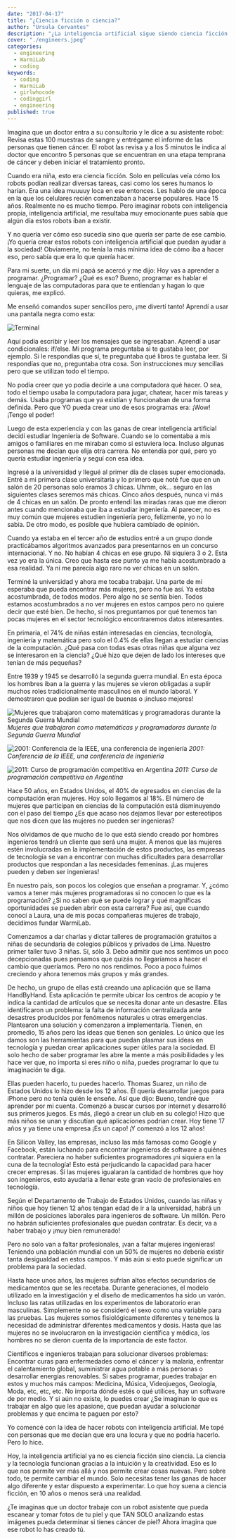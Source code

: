 ```yaml
---
date: "2017-04-17"
title: "¿Ciencia ficción o ciencia?"
author: "Ursula Cervantes"
description: "¿La inteligencia artificial sigue siendo ciencia ficción o nos está ayudando a cambiar el mundo? ¿Si aprendes a programar, tu podrás ser parte de este cambio?"
cover: "./engineers.jpeg"
categories:
  - engineering
  - WarmiLab
  - coding
keywords:
  - coding
  - WarmiLab
  - girlwhocode
  - codinggirl
  - engineering
published: true
---
```


Imagina que un doctor entra a su consultorio y le dice a su asistente robot: Revisa estas 100 muestras de sangre y entrégame el informe de las personas que tienen cáncer. El robot las revisa y a los 5 minutos le indica al doctor que encontro 5 personas que se encuentran en una etapa temprana de cáncer y deben iniciar el tratamiento pronto.

Cuando era niña, esto era ciencia ficción. Solo en películas veía cómo los robots podían realizar diversas tareas, casi como los seres humanos lo harían. Era una idea muuuuy loca en ese entonces. Les hablo de una época en la que los celulares recién comenzaban a hacerse populares. Hace 15 años. Realmente no es mucho tiempo. Pero imaginar robots con inteligencia propia, inteligencia artificial, me resultaba muy emocionante pues sabía que algún día estos robots iban a existir.

Y no quería ver cómo eso sucedía sino que quería ser parte de ese cambio. ¡Yo quería crear estos robots con inteligencia artificial que puedan ayudar a la sociedad! Obviamente, no tenía la más mínima idea de cómo iba a hacer eso, pero sabía que era lo que quería hacer.

Para mi suerte, un día mi papá se acercó y me dijo: Hoy vas a aprender a programar. ¿Programar? ¿Qué es eso? Bueno, programar es hablar el lenguaje de las computadoras para que te entiendan y hagan lo que quieras, me explicó.

Me enseñó comandos super sencillos pero, ¡me divertí tanto! Aprendí a usar una pantalla negra como esta:

![Terminal](./terminal.jpeg "Terminal")

Aquí podía escribir y leer los mensajes que se ingresaban. Aprendí a usar condicionales: if/else. Mi programa preguntaba si te gustaba leer, por ejemplo. Si le respondías que sí, te preguntaba qué libros te gustaba leer. Si respondías que no, preguntaba otra cosa. Son instrucciones muy sencillas pero que se utilizan todo el tiempo.

No podía creer que yo podía decirle a una computadora qué hacer. O sea, todo el tiempo usaba la computadora para jugar, chatear, hacer mis tareas y demás. Usaba programas que ya existían y funcionaban de una forma definida. Pero que YO pueda crear uno de esos programas era: ¡Wow! ¡Tengo el poder!

Luego de esta experiencia y con las ganas de crear inteligencia artificial decidí estudiar Ingeniería de Software. Cuando se lo comentaba a mis amigos o familiares en me miraban como si estuviera loca. Incluso algunas personas me decían que elija otra carrera. No entendía por qué, pero yo quería estudiar ingeniería y seguí con esa idea.

Ingresé a la universidad y llegué al primer día de clases super emocionada. Entré a mi primera clase universitaria y lo primero que noté fue que en un salón de 20 personas solo eramos 3 chicas. Uhmm, ok… seguro en las siguientes clases seremos más chicas. Cinco años después, nunca vi más de 4 chicas en un salón. De pronto entendí las miradas raras que me dieron antes cuando mencionaba que iba a estudiar ingeniería. Al parecer, no es muy común que mujeres estudien ingeniería pero, felizmente, yo no lo sabía. De otro modo, es posible que hubiera cambiado de opinión.

Cuando ya estaba en el tercer año de estudios entré a un grupo donde practicábamos algoritmos avanzados para presentarnos en un concurso internacional. Y no. No habían 4 chicas en ese grupo. Ni siquiera 3 o 2. Esta vez yo era la única. Creo que hasta ese punto ya me había acostumbrado a esa realidad. Ya ni me parecía algo raro no ver chicas en un salón.

Terminé la universidad y ahora me tocaba trabajar. Una parte de mí esperaba que pueda encontrar más mujeres, pero no fue así. Ya estaba acostumbrada, de todos modos. Pero algo no se sentía bien. Todos estamos acostumbrados a no ver mujeres en estos campos pero no quiere decir que esté bien. De hecho, si nos preguntamos por qué tenemos tan pocas mujeres en el sector tecnológico encontraremos datos interesantes.

En primaria, el 74% de niñas están interesadas en ciencias, tecnología, ingeniería y matemática pero solo el 0.4% de ellas llegan a estudiar ciencias de la computación. ¿Qué pasa con todas esas otras niñas que alguna vez se interesaron en la ciencia? ¿Qué hizo que dejen de lado los intereses que tenían de más pequeñas?

Entre 1939 y 1945 se desarrolló la segunda guerra mundial. En esta época los hombres iban a la guerra y las mujeres se vieron obligadas a suplir muchos roles tradicionalmente masculinos en el mundo laboral. Y demostraron que podían ser igual de buenas o ¡incluso mejores!

![Mujeres que trabajaron como matemáticas y programadoras durante la Segunda Guerra Mundial](./engineers.jpeg "Mujeres que trabajaron como matemáticas y programadoras durante la Segunda Guerra Mundial")
*Mujeres que trabajaron como matemáticas y programadoras durante la Segunda Guerra Mundial*

![2001: Conferencia de la IEEE, una conferencia de ingeniería](./oldpeople.jpeg "2001: Conferencia de la IEEE, una conferencia de ingeniería")
*2001: Conferencia de la IEEE, una conferencia de ingeniería*

![2011: Curso de programación competitiva en Argentina](./argentinacamp.jpeg "2011: Curso de programación competitiva en Argentina")
*2011: Curso de programación competitiva en Argentina*

Hace 50 años, en Estados Unidos, el 40% de egresados en ciencias de la computación eran mujeres. Hoy solo llegamos al 18%. El número de mujeres que participan en ciencias de la computación está disminuyendo con el paso del tiempo ¿Es que acaso nos dejamos llevar por estereotipos que nos dicen que las mujeres no pueden ser ingenieras?

Nos olvidamos de que mucho de lo que está siendo creado por hombres ingenieros tendrá un cliente que será una mujer. A menos que las mujeres estén involucradas en la implementación de estos productos, las empresas de tecnología se van a encontrar con muchas dificultades para desarrollar productos que respondan a las necesidades femeninas. ¡Las mujeres pueden y deben ser ingenieras!

En nuestro país, son pocos los colegios que enseñan a programar. Y, ¿cómo vamos a tener más mujeres programadoras si no conocen lo que es la programación? ¿Si no saben qué se puede lograr y qué magníficas oportunidades se pueden abrir con esta carrera? Fue así, que cuando conocí a Laura, una de mis pocas compañeras mujeres de trabajo, decidimos fundar WarmiLab.

Comenzamos a dar charlas y dictar talleres de programación gratuitos a niñas de secundaria de colegios públicos y privados de Lima. Nuestro primer taller tuvo 3 niñas. Sí, sólo 3. Debo admitir que nos sentimos un poco decepcionadas pues pensamos que quizás no llegaríamos a hacer el cambio que queríamos. Pero no nos rendimos. Poco a poco fuimos creciendo y ahora tenemos más grupos y más grandes.

De hecho, un grupo de ellas está creando una aplicación que se llama HandByHand. Esta aplicación te permite ubicar los centros de acopio y te indica la cantidad de artículos que se necesita donar ante un desastre. Ellas identificaron un problema: la falta de información centralizada ante desastres producidos por fenómenos naturales u otras emergencias. Plantearon una solución y comenzaron a implementarla. Tienen, en promedio, 15 años pero las ideas que tienen son geniales. Lo único que les damos son las herramientas para que puedan plasmar sus ideas en tecnología y puedan crear aplicaciones super útiles para la sociedad. El solo hecho de saber programar les abre la mente a más posibilidades y les hace ver que, no importa si eres niño o niña, puedes programar lo que tu imaginación te diga.

Ellas pueden hacerlo, tu puedes hacerlo. Thomas Suarez, un niño de Estados Unidos lo hizo desde los 12 años. Él quería desarrollar juegos para iPhone pero no tenía quién le enseñe. Así que dijo: Bueno, tendré que aprender por mi cuenta. Comenzó a buscar cursos por internet y desarrolló sus primeros juegos. Es más, ¡llegó a crear un club en su colegio! Hizo que más niños se unan y discutían qué aplicaciones podrían crear. Hoy tiene 17 años y ya tiene una empresa ¡Es un capo! ¡Y comenzó a los 12 años!

En Silicon Valley, las empresas, incluso las más famosas como Google y Facebook, están luchando para encontrar ingenieros de software a quiénes contratar. Pareciera no haber suficientes programadores ¡ni siquiera en la cuna de la tecnología! Esto está perjudicando la capacidad para hacer crecer empresas. Si las mujeres igualaran la cantidad de hombres que hoy son ingenieros, esto ayudaría a llenar este gran vacío de profesionales en tecnología.

Según el Departamento de Trabajo de Estados Unidos, cuando las niñas y niños que hoy tienen 12 años tengan edad de ir a la universidad, habrá un millón de posiciones laborales para ingenieros de software. Un millón. Pero no habrán suficientes profesionales que puedan contratar. Es decir, va a haber trabajo y ¡muy bien remunerado!

Pero no solo van a faltar profesionales, ¡van a faltar mujeres ingenieras! Teniendo una población mundial con un 50% de mujeres no debería existir tanta desigualdad en estos campos. Y más aún si esto puede significar un problema para la sociedad.

Hasta hace unos años, las mujeres sufrían altos efectos secundarios de medicamentos que se les recetaba. Durante generaciones, el modelo utilizado en la investigación y el diseño de medicamentos ha sido un varón. Incluso las ratas utilizadas en los experimentos de laboratorio eran masculinas. Simplemente no se consideró el sexo como una variable para las pruebas. Las mujeres somos fisiológicamente diferentes y tenemos la necesidad de administrar diferentes medicamentos y dosis. Hasta que las mujeres no se involucraron en la investigación científica y médica, los hombres no se dieron cuenta de la importancia de este factor.

Científicos e ingenieros trabajan para solucionar diversos problemas: Encontrar curas para enfermedades como el cáncer y la malaria, enfrentar el calentamiento global, suministrar agua potable a más personas o desarrollar energías renovables. Si sabes programar, puedes trabajar en estos y muchos más campos: Medicina, Música, Videojuegos, Geología, Moda, etc, etc, etc. No importa dónde estés o qué utilices, hay un software de por medio. Y si aún no existe, lo puedes crear ¿Se imaginan lo que es trabajar en algo que les apasione, que puedan ayudar a solucionar problemas y que encima te paguen por esto?

Yo comencé con la idea de hacer robots con inteligencia artificial. Me topé con personas que me decían que era una locura y que no podría hacerlo. Pero lo hice.

Hoy, la inteligencia artificial ya no es ciencia ficción sino ciencia. La ciencia y la tecnología funcionan gracias a la intuición y la creatividad. Eso es lo que nos permite ver más allá y nos permite crear cosas nuevas. Pero sobre todo, te permite cambiar el mundo. Solo necesitas tener las ganas de hacer algo diferente y estar dispuesto a experimentar. Lo que hoy suena a ciencia ficción, en 10 años o menos será una realidad.

¿Te imaginas que un doctor trabaje con un robot asistente que pueda escanear y tomar fotos de tu piel y que TAN SOLO analizando estas imágenes pueda determinar si tienes cáncer de piel? Ahora imagina que ese robot lo has creado tú.

